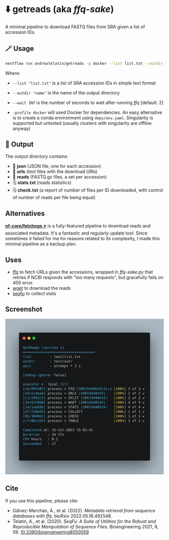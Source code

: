 # :arrow_down: getreads (aka *ffq-sake*)

A minimal pipeline to download FASTQ files from SRA given
a list of accession IDs.

## :magic_wand: Usage

```bash
nextflow run andreatelatin/getreads -p docker --list list.txt --outdir sra
```

Where:

* `--list "list.txt"` is a list of SRA accession IDs in simple text format
* `--outdir "name"` is the name of the output directory
* `--wait INT` is the number of seconds to wait after running _ffq_ [default: 2]

* `-profile docker` will used Docker for dependencies. An easy alternative is to create a conda environment using `deps/env.yaml`. Singularity is supported but untested (usually clusters with singularity are offline anyway)
  
## :open_file_folder: Output

The output directory contains:

* :file_folder: **json** (JSON file, one for each accession)
* :file_folder: **urls** (text files with the download URIs)
* :file_folder: **reads** (FASTQ.gz files, a set per accession)
* :spiral_notepad: **stats.txt** (reads statistics)
* :spiral_notepad: **check.txt** (a report of number of files per ID downloaded, with control of number of reads per file being equal)

## Alternatives

**[nf-core/fetchngs :star:](https://github.com/nf-core/fetchngs/)** is a fully-featured
pipeline to download reads and associated metadata. It's a fantastic and regularly
update tool.
Since sometimes it failed for me for reasons related to its complexity,
I made this minimal pipeline as a backup plan.

## Uses

* [ffq](https://github.com/pachterlab/ffq) to fetch URLs given the accessions, wrapped in _ffq-sake.py_ that retries if NCBI responds with "too many requests", but gracefully fails on 400 error.
* [wget](https://github.com/mirror/wget) to download the reads
* [seqfu](https://github.com/telatin/seqfu2) to collect stats

## Screenshot

![Screenshot](docs/imgs/getreads-test.png)

## Cite

If you use this pipeline, please cite:

* Gálvez-Merchán, Á., et al. (2022). *Metadata retrieval from sequence databases with ffq*. bioRxiv 2022.05.18.492548.
* Telatin, A., et al. (2020). *SeqFu: A Suite of Utilities for the Robust and Reproducible Manipulation of Sequence File*s. Bioengineering 2021, 8, 59. [10.3390/bioengineering8050059](https://doi.org/10.3390/bioengineering8050059)

